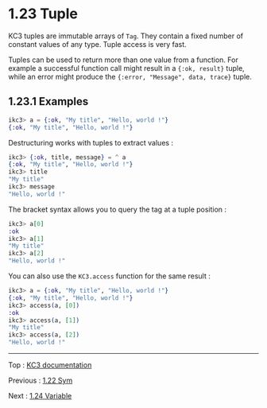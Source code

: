 # 1.23 Tuple

KC3 tuples are immutable arrays of `Tag`. They contain a fixed number of
constant values of any type. Tuple access is very fast.

Tuples can be used to return more than one value from a function.
For example a successful function call might result in a
`{:ok, result}` tuple, while an error might produce the
`{:error, "Message", data, trace}` tuple.

## 1.23.1 Examples

```elixir
ikc3> a = {:ok, "My title", "Hello, world !"}
{:ok, "My title", "Hello, world !"}
```

Destructuring works with tuples to extract values :

```elixir
ikc3> {:ok, title, message} = ^ a
{:ok, "My title", "Hello, world !"}
ikc3> title
"My title"
ikc3> message
"Hello, world !"
```

The bracket syntax allows you to query the tag at a tuple position :

```elixir
ikc3> a[0]
:ok
ikc3> a[1]
"My title"
ikc3> a[2]
"Hello, world !"
```

You can also use the `KC3.access` function for the same result :

```elixir
ikc3> a = {:ok, "My title", "Hello, world !"}
{:ok, "My title", "Hello, world !"}
ikc3> access(a, [0])
:ok
ikc3> access(a, [1])
"My title"
ikc3> access(a, [2])
"Hello, world !"
```

---

Top : [KC3 documentation](../)

Previous : [1.22 Sym](1.22_Sym)

Next : [1.24 Variable](1.24_Variable)
